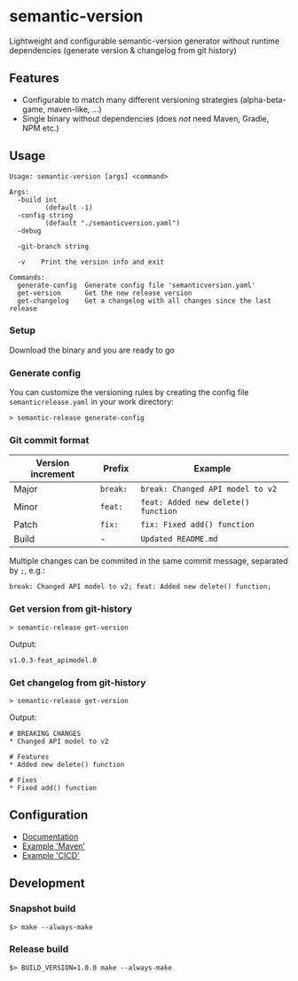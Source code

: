 # semantic-version
Lightweight and configurable semantic-version generator without runtime dependencies (generate version & changelog from git history)

## Features
* Configurable to match many different versioning strategies (alpha-beta-game, maven-like, ...)
* Single binary without dependencies (does *not* need Maven, Gradle, NPM etc.)

## Usage
```
Usage: semantic-version [args] <command>

Args:
  -build int
         (default -1)
  -config string
         (default "./semanticversion.yaml")
  -debug
    
  -git-branch string
    
  -v    Print the version info and exit

Commands:
  generate-config  Generate config file 'semanticversion.yaml'
  get-version      Get the new release version
  get-changelog    Get a changelog with all changes since the last release
```

### Setup
Download the binary and you are ready to go

### Generate config
You can customize the versioning rules by creating the config file `semanticrelease.yaml` in your work directory:

```
> semantic-release generate-config
```

### Git commit format
| Version increment | Prefix | Example |
| --- | --- | --- |
| Major | `break: ` | `break: Changed API model to v2` |
| Minor | `feat: ` | `feat: Added new delete() function` |
| Patch | `fix: ` | `fix: Fixed add() function` |
| Build | - | `Updated README.md` |


Multiple changes can be commited in the same commit message, separated by `;`, e.g.:

```
break: Changed API model to v2; feat: Added new delete() function;
```

### Get version from git-history
```
> semantic-release get-version
```

Output:
```
v1.0.3-feat_apimodel.0
```

### Get changelog from git-history
```
> semantic-release get-version
```

Output:
```
# BREAKING CHANGES
* Changed API model to v2

# Features
* Added new delete() function

# Fixes
* Fixed add() function

```

## Configuration
* [Documentation](./docu/config.md)
* [Example 'Maven'](./docu/example-maven.md)
* [Example 'CICD'](./docu/example-cicd.md)


## Development
### Snapshot build

```
$> make --always-make
```

### Release build

```
$> BUILD_VERSION=1.0.0 make --always-make
```
